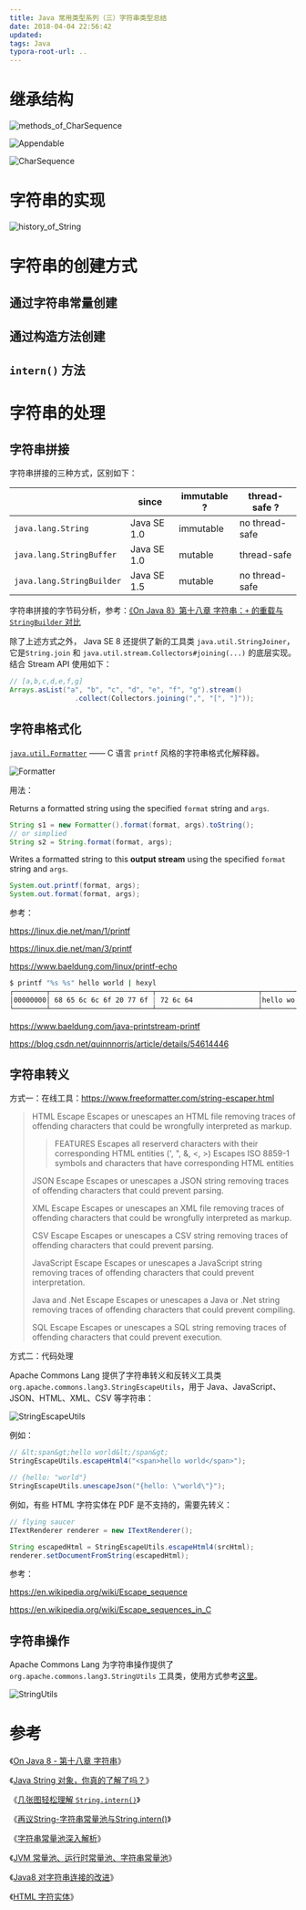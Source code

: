 ```yaml
---
title: Java 常用类型系列（三）字符串类型总结
date: 2018-04-04 22:56:42
updated:
tags: Java
typora-root-url: ..
---
```


# 继承结构

![methods_of_CharSequence](/img/java/string/methods_of_CharSequence.png)

![Appendable](/img/java/string/Appendable.png)

![CharSequence](/img/java/string/CharSequence.png)

# 字符串的实现

![history_of_String](/img/java/string/history_of_String.jpg)

# 字符串的创建方式

## 通过字符串常量创建

## 通过构造方法创建

## `intern()` 方法

# 字符串的处理

## 字符串拼接

字符串拼接的三种方式，区别如下：

|                           | since       | immutable ? | thread-safe ?  |
| ------------------------- | ----------- | ----------- | -------------- |
| `java.lang.String`        | Java SE 1.0 | immutable   | no thread-safe |
| `java.lang.StringBuffer`  | Java SE 1.0 | mutable     | thread-safe    |
| `java.lang.StringBuilder` | Java SE 1.5 | mutable     | no thread-safe |

字符串拼接的字节码分析，参考：[《On Java 8》第十八章 字符串：`+` 的重载与 `StringBuilder` 对比](https://zyb0408.github.io/gitbooks/onjava8/docs/book/18-Strings.html#%E9%87%8D%E8%BD%BD%E5%92%8CStringBuilder)

除了上述方式之外， Java SE 8 还提供了新的工具类 `java.util.StringJoiner`，它是`String.join` 和 `java.util.stream.Collectors#joining(...)` 的底层实现。结合 Stream API 使用如下：

```java
// [a,b,c,d,e,f,g]
Arrays.asList("a", "b", "c", "d", "e", "f", "g").stream()
                .collect(Collectors.joining(",", "[", "]"));
```

## 字符串格式化

[`java.util.Formatter`](https://docs.oracle.com/javase/8/docs/api/java/util/Formatter.html) —— C 语言 `printf` 风格的字符串格式化解释器。

![Formatter](/img/java/string/Formatter.png)

用法：

Returns a formatted string using the specified `format` string and `args`.

```java
String s1 = new Formatter().format(format, args).toString();
// or simplied
String s2 = String.format(format, args);
```

Writes a formatted string to this **output stream** using the specified `format` string and `args`.

```java
System.out.printf(format, args);
System.out.format(format, args);
```

参考：

https://linux.die.net/man/1/printf

https://linux.die.net/man/3/printf

https://www.baeldung.com/linux/printf-echo

```bash
$ printf "%s %s" hello world | hexyl
┌────────┬─────────────────────────┬─────────────────────────┬────────┬────────┐
│00000000│ 68 65 6c 6c 6f 20 77 6f ┊ 72 6c 64                │hello wo┊rld     │
└────────┴─────────────────────────┴─────────────────────────┴────────┴────────┘
```



https://www.baeldung.com/java-printstream-printf

https://blog.csdn.net/quinnnorris/article/details/54614446

## 字符串转义

方式一：在线工具：https://www.freeformatter.com/string-escaper.html

> HTML Escape
> Escapes or unescapes an HTML file removing traces of offending characters that could be wrongfully interpreted as markup.
>
> > FEATURES
> > Escapes all reserverd characters with their corresponding HTML entities (', ", &, <, >)
> > Escapes ISO 8859-1 symbols and characters that have corresponding HTML entities
>
> JSON Escape
> Escapes or unescapes a JSON string removing traces of offending characters that could prevent parsing.
>
> XML Escape
> Escapes or unescapes an XML file removing traces of offending characters that could be wrongfully interpreted as markup.
>
> CSV Escape
> Escapes or unescapes a CSV string removing traces of offending characters that could prevent parsing.
>
> JavaScript Escape
> Escapes or unescapes a JavaScript string removing traces of offending characters that could prevent interpretation.
>
> Java and .Net Escape
> Escapes or unescapes a Java or .Net string removing traces of offending characters that could prevent compiling.
>
> SQL Escape
> Escapes or unescapes a SQL string removing traces of offending characters that could prevent execution.

方式二：代码处理

Apache Commons Lang 提供了字符串转义和反转义工具类 `org.apache.commons.lang3.StringEscapeUtils`，用于 Java、JavaScript、JSON、HTML、XML、CSV 等字符串：

![StringEscapeUtils](/img/java/string/StringEscapeUtils.png)

例如：

```java
// &lt;span&gt;hello world&lt;/span&gt;
StringEscapeUtils.escapeHtml4("<span>hello world</span>");

// {hello: "world"}
StringEscapeUtils.unescapeJson("{hello: \"world\"}");
```

例如，有些 HTML 字符实体在 PDF 是不支持的，需要先转义：

```java
// flying saucer
ITextRenderer renderer = new ITextRenderer();

String escapedHtml = StringEscapeUtils.escapeHtml4(srcHtml);
renderer.setDocumentFromString(escapedHtml);
```

参考：

https://en.wikipedia.org/wiki/Escape_sequence

https://en.wikipedia.org/wiki/Escape_sequences_in_C

## 字符串操作

Apache Commons Lang 为字符串操作提供了 `org.apache.commons.lang3.StringUtils` 工具类，使用方式参考[这里](/2017/12/25/apache-commons-lang/)。

![StringUtils](/img/java/commons/commons-lang/StringUtils.png)

# 参考

《[On Java 8 - 第十八章 字符串](https://lingcoder.github.io/OnJava8/#/book/18-Strings)》

《[Java String 对象，你真的了解了吗？](https://cloud.tencent.com/developer/article/1511298)》

《[几张图轻松理解 `String.intern()`](https://blog.csdn.net/tyyking/article/details/82496901)》

《[再议String-字符串常量池与String.intern()](https://mp.weixin.qq.com/s/vkP-JXMs12i1QBVdnI4KJQ)》

《[字符串常量池深入解析](https://blog.csdn.net/weixin_40304387/article/details/81071816)》

《[JVM 常量池、运行时常量池、字符串常量池](https://www.cnblogs.com/natian-ws/p/10749164.html)》



《[Java8 对字符串连接的改进](https://segmentfault.com/a/1190000007835105)》

《[HTML 字符实体](http://www.w3school.com.cn/html/html_entities.asp)》